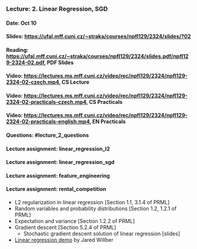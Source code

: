 ### Lecture: 2. Linear Regression, SGD
#### Date: Oct 10
#### Slides: https://ufal.mff.cuni.cz/~straka/courses/npfl129/2324/slides/?02
#### Reading: https://ufal.mff.cuni.cz/~straka/courses/npfl129/2324/slides.pdf/npfl129-2324-02.pdf, PDF Slides
#### Video: https://lectures.ms.mff.cuni.cz/video/rec/npfl129/2324/npfl129-2324-02-czech.mp4, CS Lecture
#### Video: https://lectures.ms.mff.cuni.cz/video/rec/npfl129/2324/npfl129-2324-02-practicals-czech.mp4, CS Practicals
#### Video: https://lectures.ms.mff.cuni.cz/video/rec/npfl129/2324/npfl129-2324-02-practicals-english.mp4, EN Practicals
#### Questions: #lecture_2_questions
#### Lecture assignment: linear_regression_l2
#### Lecture assignment: linear_regression_sgd
#### Lecture assignment: feature_engineering
#### Lecture assignment: rental_competition

- L2 regularization in linear regression [Section 1.1, 3.1.4 of PRML]
- Random variables and probability distributions [Section 1.2, 1.2.1 of PRML]
- Expectation and variance [Section 1.2.2 of PRML]
- Gradient descent [Section 5.2.4 of PRML]
  - Stochastic gradient descent solution of linear regression [slides]
- [Linear regression demo](https://mlu-explain.github.io/linear-regression) by Jared Willber
